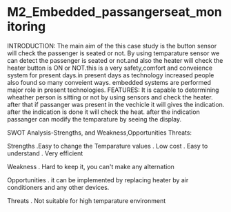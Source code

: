 # M2_Embedded_passangerseat_monitoring
INTRODUCTION: The main aim of the this case study is the button sensor will check the passenger is seated or not. By using temparature sensor we can detect the passenger is seated or not.and also the heater will check the heater button is ON or NOT.this is a very safety,comfort and conveience system for present days.in present days as technology increased people also found so many conveient ways. embedded systems are performed major role in present technologies.
FEATURES: It is capable to determining wheather person is sitting or not by using sensors and check the heater. after that if passanger was present in the vechicle it will gives the indication. after the indication is done it will check the heat. after the indication passanger can modify the temparature by seeing the display.

SWOT Analysis-Strengths, and Weakness,Opportunities Threats:

Strengths .Easy to change the Temparature values . Low cost . Easy to understand . Very efficient

Weakness . Hard to keep it, you can't make any alternation

Opportunities . it can be implemented by replacing heater by air conditioners and any other devices.

Threats . Not suitable for high temparature environment
